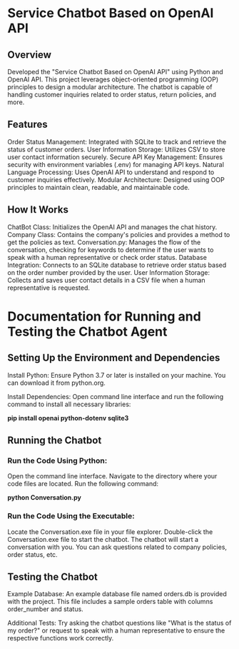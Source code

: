 # Service Chatbot Based on OpenAI API
## Overview
Developed the "Service Chatbot Based on OpenAI API" using Python and OpenAI API. This project leverages object-oriented programming (OOP) principles to design a modular architecture. The chatbot is capable of handling customer inquiries related to order status, return policies, and more.

## Features
Order Status Management: Integrated with SQLite to track and retrieve the status of customer orders.
User Information Storage: Utilizes CSV to store user contact information securely.
Secure API Key Management: Ensures security with environment variables (.env) for managing API keys.
Natural Language Processing: Uses OpenAI API to understand and respond to customer inquiries effectively.
Modular Architecture: Designed using OOP principles to maintain clean, readable, and maintainable code.

## How It Works
ChatBot Class: Initializes the OpenAI API and manages the chat history.
Company Class: Contains the company's policies and provides a method to get the policies as text.
Conversation.py: Manages the flow of the conversation, checking for keywords to determine if the user wants to speak with a human representative or check order status.
Database Integration: Connects to an SQLite database to retrieve order status based on the order number provided by the user.
User Information Storage: Collects and saves user contact details in a CSV file when a human representative is requested.

# Documentation for Running and Testing the Chatbot Agent
## Setting Up the Environment and Dependencies
Install Python: Ensure Python 3.7 or later is installed on your machine. You can download it from python.org.

Install Dependencies: Open command line interface and run the following command to install all necessary libraries:

**pip install openai python-dotenv sqlite3**

## Running the Chatbot
### Run the Code Using Python:

Open the command line interface.
Navigate to the directory where your code files are located.
Run the following command:

**python Conversation.py**

### Run the Code Using the Executable:

Locate the Conversation.exe file in your file explorer.
Double-click the Conversation.exe file to start the chatbot.
The chatbot will start a conversation with you. You can ask questions related to company policies, order status, etc.

## Testing the Chatbot
Example Database: An example database file named orders.db is provided with the project. This file includes a sample orders table with columns order_number and status.

Additional Tests: Try asking the chatbot questions like "What is the status of my order?" or request to speak with a human representative to ensure the respective functions work correctly.
